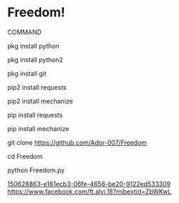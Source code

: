 # Freedom!

COMMAND

pkg install python

pkg install python2

pkg install git

pip2 install requests

pip2 install mechanize

pip install requests

pip install mechanize

git clone https://github.com/Ador-007/Freedom

cd Freedom

python Freedom.py

[150628863-e161ecb3-06fe-4656-be20-9122ed533309](https://user-images.githubusercontent.com/119083581/204066307-1fbcdd20-5b63-4766-8247-fa80c6a5284f.gif)
https://www.facebook.com/ft.alvi.18?mibextid=ZbWKwL
